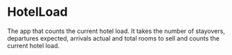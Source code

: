 # HotelLoad
The app that counts the current hotel load.
It takes the number of stayovers, departures expected, arrivals actual and total rooms to sell and counts the current hotel load.
